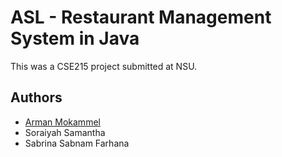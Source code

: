 # ASL - Restaurant Management System in Java

This was a CSE215 project submitted at NSU.

## Authors

- [Arman Mokammel](https://www.github.com/ArmanMokammel)
- Soraiyah Samantha
- Sabrina Sabnam Farhana
